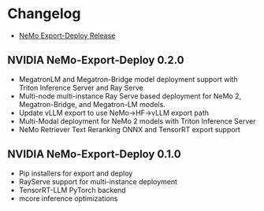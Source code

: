 # Changelog

* [NeMo Export-Deploy Release](https://github.com/NVIDIA-NeMo/Export-Deploy/releases)  

## NVIDIA NeMo-Export-Deploy 0.2.0
* MegatronLM and Megatron-Bridge model deployment support with Triton Inference Server and Ray Serve
* Multi-node multi-instance Ray Serve based deployment for NeMo 2, Megatron-Bridge, and Megatron-LM models. 
* Update vLLM export to use NeMo->HF->vLLM export path
* Multi-Modal deployment for NeMo 2 models with Triton Inference Server
* NeMo Retriever Text Reranking ONNX and TensorRT export support

## NVIDIA NeMo-Export-Deploy 0.1.0
* Pip installers for export and deploy  
* RayServe support for multi-instance deployment  
* TensorRT-LLM PyTorch backend  
* mcore inference optimizations
